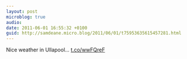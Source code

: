 ```yaml
---
layout: post
microblog: true
audio: 
date: 2011-06-01 16:55:32 +0100
guid: http://samdeane.micro.blog/2011/06/01/t75953635615457281.html
---
```

Nice weather in Ullapool... [t.co/wwFQreF](http://t.co/wwFQreF)
